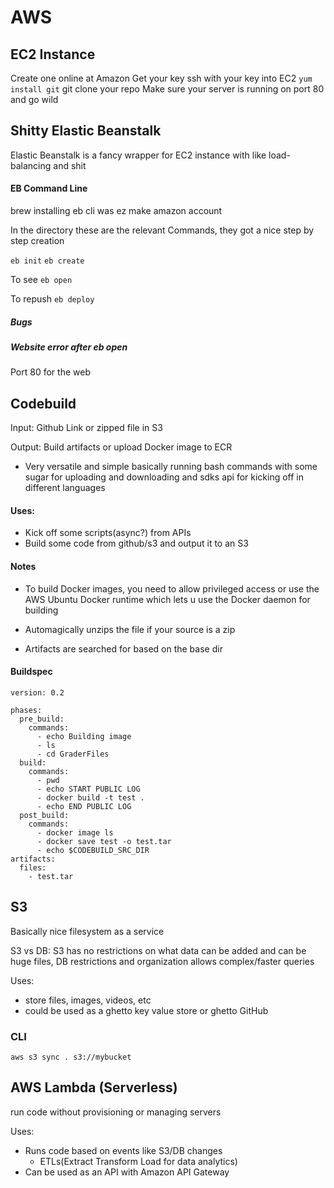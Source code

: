 # AWS

## EC2 Instance
Create one online at Amazon
Get your key
ssh with your key into EC2
`yum install git`
git clone your repo
Make sure your server is running on port 80 and go wild

## Shitty Elastic Beanstalk
Elastic Beanstalk is a fancy wrapper for EC2 instance with like load-balancing and shit

#### EB Command Line

brew installing eb cli was ez
make amazon account

In the directory these are the relevant Commands, they got a nice step by step creation

`eb init`
`eb create`

To see
`eb open`

To repush
`eb deploy`

##### Bugs

##### Website error after eb open
  Port 80 for the web

## Codebuild

Input: Github Link or zipped file in S3

Output: Build artifacts or upload Docker image to ECR

- Very versatile and simple basically running bash commands with some sugar for uploading and downloading and sdks api for kicking off in different languages

#### Uses:

- Kick off some scripts(async?) from APIs
- Build some code from github/s3 and output it to an S3

#### Notes

- To build Docker images, you need to allow privileged access or use the AWS Ubuntu Docker runtime which lets u use the Docker daemon for building

- Automagically unzips the file if your source is a zip

- Artifacts are searched for based on the base dir

#### Buildspec

```
version: 0.2

phases:
  pre_build:
    commands:
      - echo Building image
      - ls 
      - cd GraderFiles
  build:
    commands:
      - pwd
      - echo START PUBLIC LOG
      - docker build -t test .
      - echo END PUBLIC LOG
  post_build:
    commands:
      - docker image ls
      - docker save test -o test.tar
      - echo $CODEBUILD_SRC_DIR
artifacts:
  files:
    - test.tar

```

## S3

Basically nice filesystem as a service

S3 vs DB: S3 has no restrictions on what data can be added and can be huge files, DB restrictions and organization allows complex/faster queries

Uses:

- store files, images, videos, etc 
- could be used as a ghetto key value store or ghetto GitHub

### CLI

`aws s3 sync . s3://mybucket`

## AWS Lambda (Serverless)

run code without provisioning or managing servers

Uses:

- Runs code based on events like S3/DB changes
  - ETLs(Extract Transform Load for data analytics)
- Can be used as an API with Amazon API Gateway
